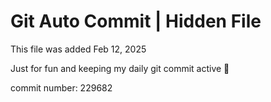 # Git Auto Commit | Hidden File

This file was added Feb 12, 2025

Just for fun and keeping my daily git commit active 🤪

commit number: 229682
